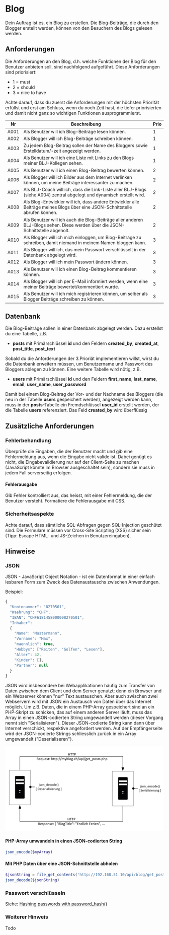 # Blog
Dein Auftrag ist es, ein Blog zu erstellen. Die Blog-Beiträge, die durch den Blogger erstellt werden, können von den Besuchern des Blogs gelesen werden. 

## Anforderungen 
Die Anforderungen an den Blog, d.h. welche Funktionen der Blog für den Benutzer anbieten soll, sind nachfolgend aufgeführt. Diese Anforderungen sind priorisiert: 
- 1 = must 
- 2 = should 
- 3 = nice to have 

Achte darauf, dass du zuerst die Anforderungen mit der höchsten Priorität erfüllst und erst am Schluss, wenn du noch Zeit hast, die tiefer priorisierten und damit nicht ganz so wichtigen Funktionen ausprogrammierst. 

| Nr   | Beschreibung                                                                                                                     | Prio |
|------|----------------------------------------------------------------------------------------------------------------------------------|------|
| A001 | Als Benutzer will ich Blog-Beiträge lesen können.                                                                                |   1  |
| A002 | Als Blogger will ich Blog-Beiträge schreiben können.                                                                             |   1  |
| A003 | Zu jedem Blog-Beitrag sollen der Name des Bloggers sowie Erstelldatum/-zeit angezeigt werden.                                    |   1  |
| A004 | Als Benutzer will ich eine Liste mit Links zu den Blogs meiner BLJ-Kollegen sehen.                                               |   1  |
| A005 | Als Benutzer will ich einen Blog-Beitrag bewerten können.                                                                        |   2  |
| A006 | Als Blogger will ich Bilder aus dem Internet verlinken können, um meine Beiträge interessanter zu machen.                        |   2  | 
| A007 | Als BLJ-Coach will ich, dass die Link-Liste aller BLJ-Blogs (siehe A004) zentral abgelegt und dynamisch erstellt wird.           |   2  |
| A008 | Als Blog-Entwickler will ich, dass andere Entwickler alle Beiträge meines Blogs über eine JSON-Schnittstelle abrufen können.     |   2  |
| A009 | Als Benutzer will ich auch die Blog-Beiträge aller anderen BLJ-Blogs sehen. Diese werden über die JSON-Schnittstelle abgeholt.   |   2  |
| A010 | Als Blogger will ich mich einloggen, um Blog-Beiträge zu schreiben, damit niemand in meinem Namen bloggen kann.                  |   3  |
| A011 | Als Blogger will ich, das mein Passwort verschlüsselt in der Datenbank abgelegt wird.                                            |   3  |
| A012 | Als Blogger will ich mein Passwort ändern können.                                                                                |   3  |
| A013 | Als Benutzer will ich einen Blog-Beitrag kommentieren können.                                                                    |   3  |
| A014 | Als Blogger will ich per E-Mail informiert werden, wenn eine meiner Beiträge bewertet/kommentiert wurde.                         |   3  |
| A015 | Als Benutzer will ich mich registrieren können, um selber als Blogger Beiträge schreiben zu können.                              |   3  |

## Datenbank 
Die Blog-Beiträge sollen in einer Datenbank abgelegt werden. Dazu erstellst du eine Tabelle, z.B.
- **posts** mit Primärschlüssel **id** und den Feldern   **created_by**, **created_at**, **post_title**, **post_text** 

Sobald du die Anforderungen der 3.Prioriät implementieren willst, wirst du die Datenbank erweitern müssen, um Benutzername und Passwort des Bloggers ablegen zu können. Eine weitere Tabelle wird nötig, z.B. 
- **users** mit Primärschlüssel **id** und den Feldern **first_name**, **last_name**, **email**, **user_name**, **user_password**

Damit bei einem Blog-Beitrag der Vor- und der Nachname des Bloggers (die neu in der Tabelle **users** gespeichert werden), angezeigt werden kann, muss in der **posts**-Tabelle ein Fremdschlüssel **user_id** erstellt werden, der die Tabelle **users** referenziert. Das Feld **created_by** wird überflüssig

## Zusätzliche Anforderungen
### Fehlerbehandlung
Überprüfe die Eingaben, die der Benutzer macht und gib eine Fehlermeldung aus, wenn die Eingabe nicht valide ist. Dabei genügt es nicht, die Eingabevalidierung nur auf der Client-Seite zu machen (JavaScript könnte im Browser ausgeschaltet sein), sondern sie muss in jedem Fall serverseitig erfolgen.

#### Fehlerausgabe
Gib Fehler kontrolliert aus, das heisst, mit einer Fehlermeldung, die der Benutzer versteht. Formatiere die Fehlerausgabe mit CSS.

### Sicherheitsaspekte
Achte darauf, dass sämtliche SQL-Abfragen gegen SQL-Injection geschützt sind. Die Formulare müssen vor Cross-Site Scripting (XSS) sicher sein (Tipp: Escape HTML- und JS-Zeichen in Benutzereingaben). 

## Hinweise  

### JSON
JSON - JavaScript Object Notation - ist ein Datenformat in einer einfach lesbaren Form zum Zweck des Datenaustauschs zwischen Anwendungen.

Beispiel:
```javascript 
{
  "Kontonummer": "8270501",
  "Waehrung": "CHF", 
  "IBAN": "CHF6181458000008270501", 
  "Inhaber":
  {
    "Name": "Mustermann",
    "Vorname": "Max",
    "maennlich": true,
    "Hobbys": ["Reiten", "Golfen", "Lesen"],
    "Alter": 42,
    "Kinder": [],
    "Partner": null
  }
}
```
 JSON wird insbesondere bei Webapplikationen häufig zum Transfer von Daten zwischen dem Client und dem Server genutzt; denn ein Browser und ein Webserver können "nur" Text austauschen. Aber auch zwischen zwei Webservern wird mit JSON ein Austausch von Daten über das Internet möglich. Um  z.B. Daten, die in einem PHP-Array gespeichert sind an ein PHP-Skript zu schicken, das auf einem anderen Server läuft, muss das Array in einen JSON-codierten String umgewandelt werden (dieser Vorgang nennt sich "Serialisieren"). Dieser JSON-codierte String kann dann über Internet verschickt, respektive angefordert werden. Auf der Empfängerseite wird der JSON-codierte Strings schliesslich zurück in ein Array umgewandelt ("Deserialiseren").

 ![Szene 1](res/01.jpg) 

#### PHP-Array umwandeln in einen JSON-codierten String 
```php
json_encode($myArray)
```
#### Mit PHP Daten über eine JSON-Schnittstelle abholen
```php
$jsonString = file_get_contents('http://192.168.51.10/api/blog/get_posts.php');
json_decode($jsonString)
```
### Passwort verschlüsseln  
Siehe: [Hashing passwords with password_hash()](http://www.phptherightway.com/#password_hashing)

### Weiterer Hinweis
Todo